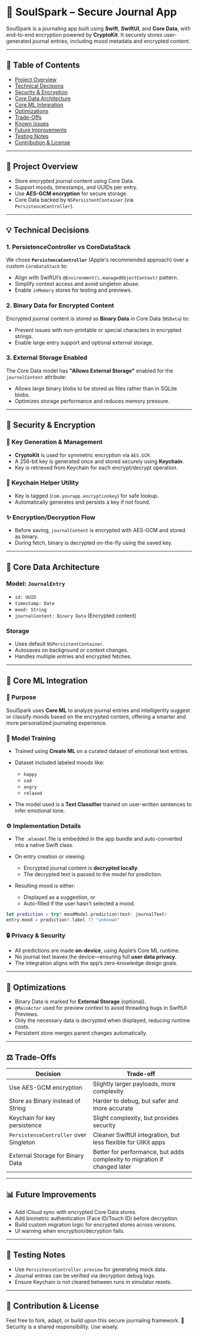 # 🧠 SoulSpark – Secure Journal App

SoulSpark is a journaling app built using **Swift**, **SwiftUI**, and **Core Data**, with end-to-end encryption powered by **CryptoKit**. It securely stores user-generated journal entries, including mood metadata and encrypted content.

---

## 📌 Table of Contents

* [Project Overview](#project-overview)
* [Technical Decisions](#technical-decisions)
* [Security & Encryption](#security--encryption)
* [Core Data Architecture](#core-data-architecture)
* [Core ML Integration](#core-ml-integration)
* [Optimizations](#optimizations)
* [Trade-Offs](#trade-offs)
* [Known Issues](#known-issues)
* [Future Improvements](#future-improvements)
* [Testing Notes](#testing-notes)
* [Contribution & License](#contribution--license)

---

## 🧱 Project Overview

* Store encrypted journal content using Core Data.
* Support moods, timestamps, and UUIDs per entry.
* Use **AES-GCM encryption** for secure storage.
* Core Data backed by `NSPersistentContainer` (via `PersistenceController`).

---

## 💡 Technical Decisions

### 1. **PersistenceController vs CoreDataStack**

We chose **`PersistenceController`** (Apple's recommended approach) over a custom `CoreDataStack` to:

* Align with SwiftUI’s `@Environment(\.managedObjectContext)` pattern.
* Simplify context access and avoid singleton abuse.
* Enable `inMemory` stores for testing and previews.

### 2. **Binary Data for Encrypted Content**

Encrypted journal content is stored as **Binary Data** in Core Data (`NSData`) to:

* Prevent issues with non-printable or special characters in encrypted strings.
* Enable large entry support and optional external storage.

### 3. **External Storage Enabled**

The Core Data model has **"Allows External Storage"** enabled for the `journalContent` attribute:

* Allows large binary blobs to be stored as files rather than in SQLite blobs.
* Optimizes storage performance and reduces memory pressure.

---

## 🔐 Security & Encryption

### 🔑 Key Generation & Management

* **CryptoKit** is used for symmetric encryption via `AES.GCM`.
* A 256-bit key is generated once and stored securely using **Keychain**.
* Key is retrieved from Keychain for each encrypt/decrypt operation.

### 🧰 Keychain Helper Utility

* Key is tagged (`com.yourapp.encryptionkey`) for safe lookup.
* Automatically generates and persists a key if not found.

### ✨ Encryption/Decryption Flow

* Before saving, `journalContent` is encrypted with AES-GCM and stored as binary.
* During fetch, binary is decrypted on-the-fly using the saved key.

---

## 📂 Core Data Architecture

### Model: `JournalEntry`

* `id: UUID`
* `timestamp: Date`
* `mood: String`
* `journalContent: Binary Data` (Encrypted content)

### Storage

* Uses default `NSPersistentContainer`.
* Autosaves on background or context changes.
* Handles multiple entries and encrypted fetches.

---

## 🧠 Core ML Integration

### 📌 Purpose

SoulSpark uses **Core ML** to analyze journal entries and intelligently suggest or classify moods based on the encrypted content, offering a smarter and more personalized journaling experience.

### 🤖 Model Training

* Trained using **Create ML** on a curated dataset of emotional text entries.
* Dataset included labeled moods like:

  * `happy`
  * `sad`
  * `angry`
  * `relaxed`
* The model used is a **Text Classifier** trained on user-written sentences to infer emotional tone.

### ⚙️ Implementation Details

* The `.mlmodel` file is embedded in the app bundle and auto-converted into a native Swift class.
* On entry creation or viewing:

  * Encrypted journal content is **decrypted locally**.
  * The decrypted text is passed to the model for prediction.
* Resulting mood is either:

  * Displayed as a suggestion, or
  * Auto-filled if the user hasn't selected a mood.

```swift
let prediction = try? moodModel.prediction(text: journalText)
entry.mood = prediction?.label ?? "unknown"
```

### 🔒 Privacy & Security

* All predictions are made **on-device**, using Apple’s Core ML runtime.
* No journal text leaves the device—ensuring full **user data privacy**.
* The integration aligns with the app’s zero-knowledge design goals.

---

## 🚀 Optimizations

* Binary Data is marked for **External Storage** (optional).
* `@MainActor` used for preview context to avoid threading bugs in SwiftUI Previews.
* Only the necessary data is decrypted when displayed, reducing runtime costs.
* Persistent store merges parent changes automatically.

---

## ⚖️ Trade-Offs

| Decision                               | Trade-off                                                                 |
| -------------------------------------- | ------------------------------------------------------------------------- |
| Use AES-GCM encryption                 | Slightly larger payloads, more complexity                                 |
| Store as Binary instead of String      | Harder to debug, but safer and more accurate                              |
| Keychain for key persistence           | Slight complexity, but provides security                                  |
| `PersistenceController` over Singleton | Cleaner SwiftUI integration, but less flexible for UIKit apps             |
| External Storage for Binary Data       | Better for performance, but adds complexity to migration if changed later |

---

## 📊 Future Improvements

* Add iCloud sync with encrypted Core Data stores.
* Add biometric authentication (Face ID/Touch ID) before decryption.
* Build custom migration logic for encrypted stores across versions.
* UI warning when encryption/decryption fails.

---

## 🧪 Testing Notes

* Use `PersistenceController.preview` for generating mock data.
* Journal entries can be verified via decryption debug logs.
* Ensure Keychain is not cleared between runs in simulator resets.

---

## 🤝 Contribution & License

Feel free to fork, adapt, or build upon this secure journaling framework.
🔐 Security is a shared responsibility. Use wisely.
